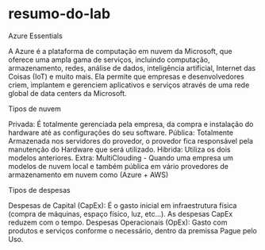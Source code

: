 # resumo-do-lab
Azure Essentials


A Azure é a plataforma de computação em nuvem da Microsoft, que oferece uma ampla gama de serviços, incluindo computação, armazenamento, redes, análise de dados, inteligência artificial, Internet das Coisas (IoT) e muito mais. Ela permite que empresas e desenvolvedores criem, implantem e gerenciem aplicativos e serviços através de uma rede global de data centers da Microsoft.

Tipos de nuvem

Privada: É totalmente gerenciada pela empresa, da compra e instalação do hardware até as configurações do seu software.
Pública: Totalmente Armazenada nos servidores do provedor, o provedor fica responsável pela manutenção do Hardware que será utilizado.
Hibrida: Utiliza os dois modelos anteriores.
Extra: MultiClouding - Quando uma empresa um modelos de nuvem local e também pública em vário provedores de armazenamento em nuvem como (Azure + AWS)

Tipos de despesas

Despesas de Capital (CapEx): É o gasto inicial em infraestrutura física (compra de máquinas, espaço físico, luz, etc...). As despesas CapEx reduzem com o tempo.
Despesas Operacionais (OpEx): Gasto com produtos e serviços conforme o necessário, dentro da premissa Pague pelo Uso.
